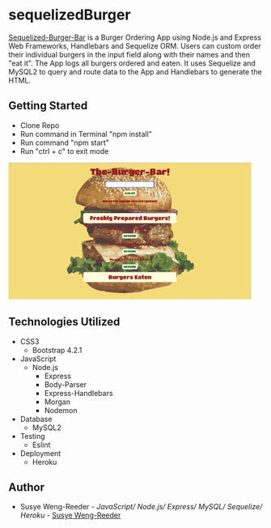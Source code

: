 # sequelizedBurger

[Sequelized-Burger-Bar](https://hidden-hollows-63563.herokuapp.com/) is a Burger Ordering App using Node.js and Express Web Frameworks, Handlebars and Sequelize ORM. Users can custom order their individual burgers in the input field along with their names and then "eat it". The App logs all burgers ordered and eaten. It uses Sequelize and MySQL2 to query and route data to the App and Handlebars to generate the HTML. 
 


## Getting Started

- Clone Repo
- Run command in Terminal "npm install"
- Run command "npm start"
- Run "ctrl + c" to exit mode


![burger](public/assets/images/burgerBar.gif "burger")



## Technologies Utilized

- CSS3
    - Bootstrap 4.2.1
- JavaScript
    - Node.js
        - Express
        - Body-Parser
        - Express-Handlebars
        - Morgan
        - Nodemon
- Database
    - MySQL2
- Testing
    - Eslint
- Deployment
    - Heroku
       

## Author

- Susye Weng-Reeder - *JavaScript/ Node.js/ Express/ MySQL/ Sequelize/ Heroku* - [Susye Weng-Reeder](https://www.weng-reeder.com/ "Susye's Portfolio")
